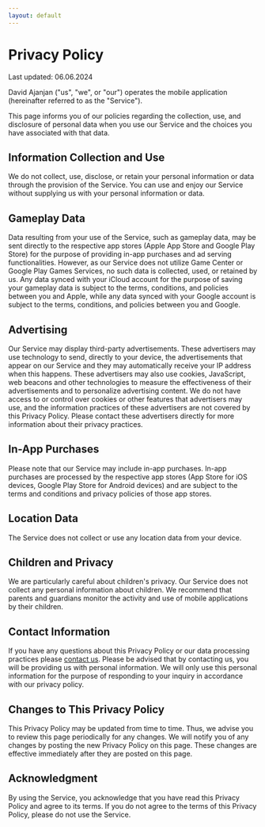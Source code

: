 ```yaml
---
layout: default
---
```


# Privacy Policy

Last updated: 06.06.2024

David Ajanjan ("us", "we", or "our") operates the mobile application (hereinafter referred to as the "Service").

This page informs you of our policies regarding the collection, use, and disclosure of personal data when you use our 
Service and the choices you have associated with that data.

## Information Collection and Use

We do not collect, use, disclose, or retain your personal information or data through the provision of the Service. You 
can use and enjoy our Service without supplying us with your personal information or data.

## Gameplay Data
Data resulting from your use of the Service, such as gameplay data, may be sent directly to the respective app stores 
(Apple App Store and Google Play Store) for the purpose of providing in-app purchases and ad serving functionalities. 
However, as our Service does not utilize Game Center or Google Play Games Services, no such data is collected, used, or 
retained by us. Any data synced with your iCloud account for the purpose of saving your gameplay data is subject to the terms, 
conditions, and policies between you and Apple, while any data synced with your Google account is subject to the terms, 
conditions, and policies between you and Google.

## Advertising

Our Service may display third-party advertisements. These advertisers may use technology to send, directly to your device, 
the advertisements that appear on our Service and they may automatically receive your IP address when this happens. These 
advertisers may also use cookies, JavaScript, web beacons and other technologies to measure the effectiveness of their 
advertisements and to personalize advertising content. We do not have access to or control over cookies or other features 
that advertisers may use, and the information practices of these advertisers are not covered by this Privacy Policy. Please 
contact these advertisers directly for more information about their privacy practices.

## In-App Purchases

Please note that our Service may include in-app purchases. In-app purchases are processed by the respective app stores 
(App Store for iOS devices, Google Play Store for Android devices) and are subject to the terms and conditions and privacy 
policies of those app stores.

## Location Data

The Service does not collect or use any location data from your device.

## Children and Privacy

We are particularly careful about children's privacy. Our Service does not collect any personal information about children. 
We recommend that parents and guardians monitor the activity and use of mobile applications by their children.

## Contact Information
If you have any questions about this Privacy Policy or our data processing practices please [contact us](/contact).
Please be advised that by contacting us, you will be providing us with personal information. We will only use this 
personal information for the purpose of responding to your inquiry in accordance with our privacy policy.

## Changes to This Privacy Policy
This Privacy Policy may be updated from time to time. Thus, we advise you to review this page periodically for any changes.
We will notify you of any changes by posting the new Privacy Policy on this page. These changes are effective immediately 
after they are posted on this page.

## Acknowledgment
By using the Service, you acknowledge that you have read this Privacy Policy and agree to its terms.
If you do not agree to the terms of this Privacy Policy, please do not use the Service.
